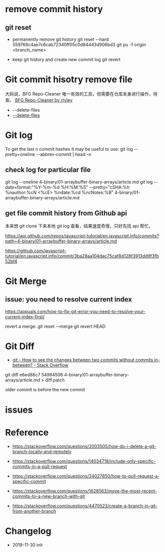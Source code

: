 # remove commit history

## git reset

- permanently remove git history
git reset --hard 559768c4ae7c6cab72340ff05c0d84443d906bd3
git pu -f origin <branch_name>

- keep git history and create new commit log
git revert

# Git commit hisotry remove file

大妈说，BFG Repo-Cleaner 唯一有效的工具，但需要在仓库本身进行操作，待查。
[BFG Repo-Cleaner by rtyley](https://rtyley.github.io/bfg-repo-cleaner/)

- --delete-files
- [--delete-files](http://repo1.maven.org/maven2/com/madgag/bfg/1.12.16/bfg-1.12.16.jar)
# Git log
To get the last n commit hashes it may be useful to use: git log --pretty=oneline --abbrev-commit | head -n
## check log for particular file 

git log --oneline 4-binary/01-arraybuffer-binary-arrays/article.md
git log --date=format:"%Y-%m-%d %H:%M:%S" --pretty="cSHA:%h %nauthor:%cN <%cE> %ndate:%cd %ncNotes:%B" 4-binary/01-arraybuffer-binary-arrays/article.md

## get file commit history from Github api

本来想 git clone 下来本地 git log 查看，结果速度奇慢，只好先找 api 帮忙。

https://api.github.com/repos/javascript-tutorial/en.javascript.info/commits?path=4-binary/01-arraybuffer-binary-arrays/article.md

https://github.com/javascript-tutorial/en.javascript.info/commit/3ba28aa104dac75caf8d128f3913dd9f3fb52bf4

# Git Merge

## issue: you need to resolve current index 

https://appuals.com/how-to-fix-git-error-you-need-to-resolve-your-current-index-first/

revert a merge:
git reset -–merge
git revert HEAD


# Git Diff
- [git - How to see the changes between two commits without commits in-between? - Stack Overflow](https://stackoverflow.com/questions/1191282/how-to-see-the-changes-between-two-commits-without-commits-in-between)

git diff e6ed86c7 54984506   4-binary/01-arraybuffer-binary-arrays/article.md > diff.patch

older commit is before the new commit

# issues


# Reference

- https://stackoverflow.com/questions/2003505/how-do-i-delete-a-git-branch-locally-and-remotely

- https://stackoverflow.com/questions/14034718/include-only-specific-commits-in-a-pull-request

- https://stackoverflow.com/questions/34027850/how-to-pull-request-a-specific-commit

- https://stackoverflow.com/questions/1628563/move-the-most-recent-commits-to-a-new-branch-with-git

- https://stackoverflow.com/questions/4470523/create-a-branch-in-git-from-another-branch

# Changelog
- 2019-11-30 init
